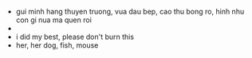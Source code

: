 - gui minh hang thuyen truong, vua dau bep, cao thu bong ro, hinh nhu con gi nua ma quen roi
- 
- i did my best, please don't burn this
- her, her dog, fish, mouse
